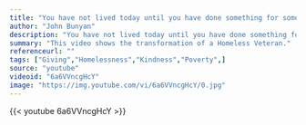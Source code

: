 ```yaml
---
title: "You have not lived today until you have done something for someone who can never repay you."
author: "John Bunyan"
description: "You have not lived today until you have done something for someone who can never repay you. - John Bunyan quotes from GetInspired365.com"
summary: "This video shows the transformation of a Homeless Veteran."
referenceurl: ""
tags: ["Giving","Homelessness","Kindness","Poverty",]
source: "youtube"
videoid: "6a6VVncgHcY"
image: "https://img.youtube.com/vi/6a6VVncgHcY/0.jpg"
---
```


{{< youtube 6a6VVncgHcY >}}
